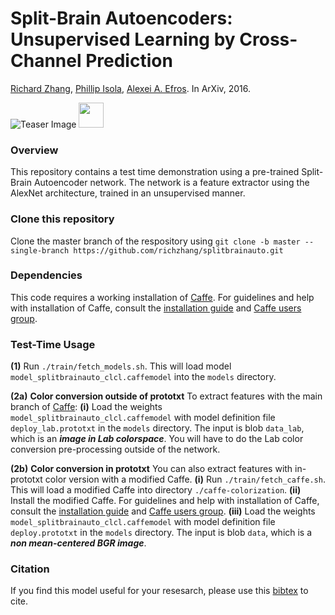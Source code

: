 # Split-Brain Autoencoders: Unsupervised Learning by Cross-Channel Prediction
[Richard Zhang](https://richzhang.github.io/), [Phillip Isola](http://web.mit.edu/phillipi/), [Alexei A. Efros](http://www.eecs.berkeley.edu/~efros/). In ArXiv, 2016.

![Teaser Image](http://richzhang.github.io/index_files/cvpr2017_splitbrain.png)
<img src="http://richzhang.github.io/index_files/cvpr2017_splitbrain.png" alt="" data-canonical-src="http://richzhang.github.io/index_files/cvpr2017_splitbrain.png" height="40" />

### Overview ###
This repository contains a test time demonstration using a pre-trained Split-Brain Autoencoder network. The network is a feature extractor using the AlexNet architecture, trained in an unsupervised manner.

### Clone this repository ###
Clone the master branch of the respository using `git clone -b master --single-branch https://github.com/richzhang/splitbrainauto.git`

### Dependencies ###
This code requires a working installation of [Caffe](http://caffe.berkeleyvision.org/). For guidelines and help with installation of Caffe, consult the [installation guide](http://caffe.berkeleyvision.org/) and [Caffe users group](https://groups.google.com/forum/#!forum/caffe-users).

### Test-Time Usage ###
**(1)** Run `./train/fetch_models.sh`. This will load model `model_splitbrainauto_clcl.caffemodel` into the `models` directory.

**(2a)** **Color conversion outside of prototxt** To extract features with the main branch of [Caffe](http://caffe.berkeleyvision.org/):
**(i)** Load the weights `model_splitbrainauto_clcl.caffemodel` with model definition file `deploy_lab.prototxt` in the `models` directory. The input is blob `data_lab`, which is an ***image in Lab colorspace***. You will have to do the Lab color conversion pre-processing outside of the network.

**(2b)** **Color conversion in prototxt** You can also extract features with in-prototxt color version with a modified Caffe.
**(i)** Run `./train/fetch_caffe.sh`. This will load a modified Caffe into directory `./caffe-colorization`.
**(ii)** Install the modified Caffe. For guidelines and help with installation of Caffe, consult the [installation guide](http://caffe.berkeleyvision.org/) and [Caffe users group](https://groups.google.com/forum/#!forum/caffe-users).
**(iii)** Load the weights `model_splitbrainauto_clcl.caffemodel` with model definition file `deploy.prototxt` in the `models` directory. The input is blob `data`, which is a ***non mean-centered BGR image***.

### Citation ###
If you find this model useful for your resesarch, please use this [bibtex](http://richzhang.github.io/index_files/bibtex_arxiv2016_splitbrain.txt) to cite.
